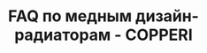 ---
title: FAQ по медным дизайн-радиаторам - COPPERI
description: Ответы на самые часто задаваемые вопросы о медных дизайн-радиаторах COPPERI.
layout: product
permalink: /catalog/:name

header-color: "#e3e7fc"

model-title: "Plain"
model-desc: "Лаконичная форма и огромное количество цветовых сочетаний. "

weight: 20
product: 1

features:
- "Материал: окрашенная сталь"
- "Цвет: любой по RAL"
- "Матовая или глянцевая окраска"
- "Подключение: боковое или нижнее"

related:
- fufel
- color
- fufel
---